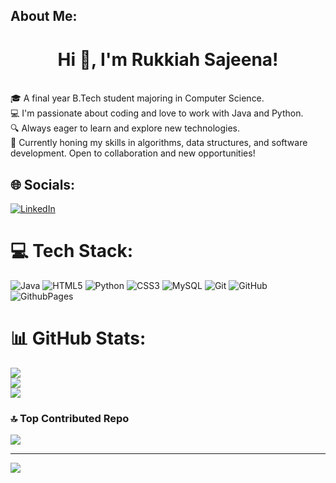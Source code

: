 ##  About Me:
<h1 align="center">Hi 👋, I'm Rukkiah Sajeena!</h1>
 <br>🎓 A final year B.Tech student majoring in Computer Science.
 <br>💻 I'm passionate about coding and love to work with Java and Python.
 <br>🔍 Always eager to learn and explore new technologies.
 <br>🌟 Currently honing my skills in algorithms, data structures, and software development. Open to collaboration and new opportunities!
 
## 🌐 Socials:
[![LinkedIn](https://img.shields.io/badge/LinkedIn-%230077B5.svg?logo=linkedin&logoColor=white)](https://www.linkedin.com/in/rukkiah-sajeena-m-88b2a7268/) 

# 💻 Tech Stack:
![Java](https://img.shields.io/badge/java-%23ED8B00.svg?style=for-the-badge&logo=openjdk&logoColor=white) ![HTML5](https://img.shields.io/badge/html5-%23E34F26.svg?style=for-the-badge&logo=html5&logoColor=white) ![Python](https://img.shields.io/badge/python-3670A0?style=for-the-badge&logo=python&logoColor=ffdd54) ![CSS3](https://img.shields.io/badge/css3-%231572B6.svg?style=for-the-badge&logo=css3&logoColor=white) ![MySQL](https://img.shields.io/badge/mysql-4479A1.svg?style=for-the-badge&logo=mysql&logoColor=white) ![Git](https://img.shields.io/badge/git-%23F05033.svg?style=for-the-badge&logo=git&logoColor=white) ![GitHub](https://img.shields.io/badge/github-%23121011.svg?style=for-the-badge&logo=github&logoColor=white) ![GithubPages](https://img.shields.io/badge/github%20pages-121013?style=for-the-badge&logo=github&logoColor=white)

# 📊 GitHub Stats:
![](https://github-readme-stats.vercel.app/api?username=sajeena3012&theme=dark&hide_border=false&include_all_commits=false&count_private=false)<br/>
![](https://github-readme-streak-stats.herokuapp.com/?user=sajeena3012&theme=dark&hide_border=false)<br/>
![](https://github-readme-stats.vercel.app/api/top-langs/?username=sajeena3012&theme=dark&hide_border=false&include_all_commits=false&count_private=false&layout=compact)



<!-- Proudly created with GPRM ( https://gprm.itsvg.in ) -->
### 🔝 Top Contributed Repo
![](https://github-contributor-stats.vercel.app/api?username=sajeena3012&limit=5&theme=dark&combine_all_yearly_contributions=true)

---
[![](https://visitcount.itsvg.in/api?id=sajeena3012&icon=7&color=12)](https://visitcount.itsvg.in)

<!-- Proudly created with GPRM ( https://gprm.itsvg.in ) -->
